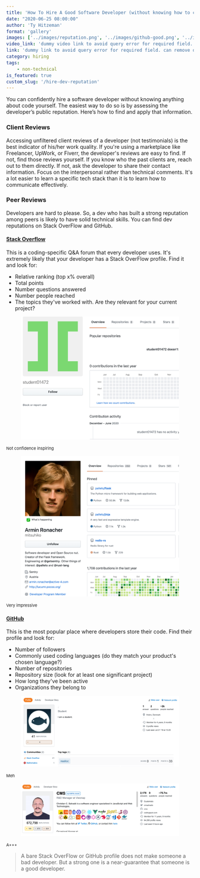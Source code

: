 ```yaml
---
title: 'How To Hire A Good Software Developer (without knowing how to code) - Reputation'
date: "2020-06-25 08:00:00"
author: 'Ty Hitzeman'
format: 'gallery'
images: ['../images/reputation.png', '../images/github-good.png', '../images/github-bad.png', '../images/stackoverflow-bad.png', '../images/stackoverflow-good.png']
video_link: 'dummy video link to avoid query error for required field. can remove once another post uses this'
link: 'dummy link to avoid query error for required field. can remove once another post uses this'
category: hiring
tags: 
    - non-technical
is_featured: true
custom_slug: '/hire-dev-reputation'
---
```


You can confidently hire a software developer without knowing anything about code yourself. The easiest way to do so is by assessing the developer’s public reputation. Here’s how to find and apply that information.

### Client Reviews

Accessing unfiltered client reviews of a developer (not testimonials) is the best indicator of his/her work quality. If you're using a marketplace like Freelancer, UpWork, or Fiverr, the developer's reviews are easy to find. If not, find those reviews yourself. If you know who the past clients are, reach out to them directly. If not, ask the developer to share their contact information. Focus on the interpersonal rather than technical comments. It's a lot easier to learn a specific tech stack than it is to learn how to communicate effectively. 

### Peer Reviews
Developers are hard to please. So, a dev who has built a strong reputation among peers is likely to have solid technical skills. You can find dev reputations on Stack OverFlow and GitHub. 

#### [Stack Overflow](https://stackoverflow.com/)
This is a coding-specific Q&A forum that every developer uses. It's extremely likely that your developer has a Stack OverFlow profile. Find it and look for:
- Relative ranking (top x% overall)
- Total points
- Number questions answered
- Number people reached
- The topics they've worked with. Are they relevant for your current project?

<div class="row mb-30">
    <div class="col-md-6">
        <figure>
            <img src="../images/github-bad.png" alt="stay away"/>
        </figure>
        <p style="font-size: 11px">Not confidence inspiring</p>
    </div>
    <div class="col-md-6">
        <figure>
            <img src="../images/github-good.png" alt="hire this dude"/>
        </figure>
        <p style="font-size: 11px">Very impressive</p>
    </div>
</div>


#### [GitHub](https://github.com/)

This is the most popular place where developers store their code. Find their profile and look for:
- Number of followers
- Commonly used coding languages (do they match your product's chosen language?)
- Number of repositories
- Repository size (look for at least one significant project)
- How long they've been active
- Organizations they belong to

<div class="row mb-30">
    <div class="col-md-6">
        <figure>
            <img src="../images/stackoverflow-bad.png" alt="this ok"/>
        </figure>
        <p style="font-size: 11px">Meh</p>
    </div>
    <div class="col-md-6">
        <figure>
            <img src="../images/stackoverflow-good.png" alt="this goooood"/>
        </figure>
        <p style="font-size: 11px">A+++</p>
    </div>
</div>

>A bare Stack OverFlow or GitHub profile does not make someone a bad developer. But a strong one is a near-guarantee that someone is a good developer.
